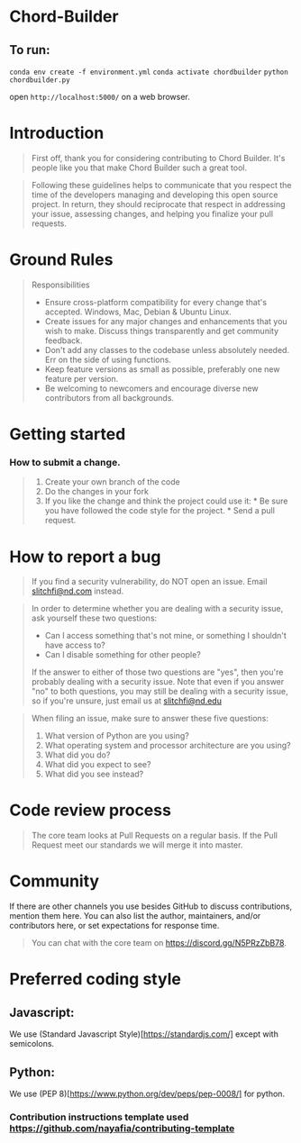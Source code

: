 # Chord-Builder
## To run:
`conda env create -f environment.yml`
`conda activate chordbuilder`
`python chordbuilder.py`

open `http://localhost:5000/` on a web browser.

# Introduction


>First off, thank you for considering contributing to Chord Builder. It's people like you that make Chord Builder such a great tool.

>Following these guidelines helps to communicate that you respect the time of the developers managing and developing this open source project. In return, they should reciprocate that respect in addressing your issue, assessing changes, and helping you finalize your pull requests.


# Ground Rules

> Responsibilities
> * Ensure cross-platform compatibility for every change that's accepted. Windows, Mac, Debian & Ubuntu Linux.
> * Create issues for any major changes and enhancements that you wish to make. Discuss things transparently and get community feedback.
> * Don't add any classes to the codebase unless absolutely needed. Err on the side of using functions.
> * Keep feature versions as small as possible, preferably one new feature per version.
> * Be welcoming to newcomers and encourage diverse new contributors from all backgrounds.

# Getting started
### How to submit a change.

>1. Create your own branch of the code
>2. Do the changes in your fork
>3. If you like the change and think the project could use it:
    * Be sure you have followed the code style for the project.
    * Send a pull request.

# How to report a bug
> If you find a security vulnerability, do NOT open an issue. Email slitchfi@nd.com instead.

> In order to determine whether you are dealing with a security issue, ask yourself these two questions:
> * Can I access something that's not mine, or something I shouldn't have access to?
> * Can I disable something for other people?
>
> If the answer to either of those two questions are "yes", then you're probably dealing with a security issue. Note that even if you answer "no" to both questions, you may still be dealing with a security issue, so if you're unsure, just email us at slitchfi@nd.edu

> When filing an issue, make sure to answer these five questions:
>
> 1. What version of Python are you using?
> 2. What operating system and processor architecture are you using?
> 3. What did you do?
> 4. What did you expect to see?
> 5. What did you see instead?

# Code review process

> The core team looks at Pull Requests on a regular basis.
> If the Pull Request meet our standards we will merge it into master.

# Community
If there are other channels you use besides GitHub to discuss contributions, mention them here. You can also list the author, maintainers, and/or contributors here, or set expectations for response time.

> You can chat with the core team on https://discord.gg/N5PRzZbB78.

# Preferred coding style
## Javascript:
We use (Standard Javascript Style)[https://standardjs.com/] except with semicolons.
## Python:
We use (PEP 8)[https://www.python.org/dev/peps/pep-0008/] for python.

### Contribution instructions template used https://github.com/nayafia/contributing-template
